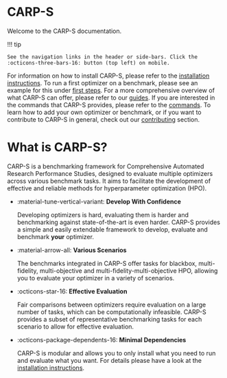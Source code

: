 # CARP-S
Welcome to the CARP-S documentation.

!!! tip

    See the navigation links in the header or side-bars. Click the :octicons-three-bars-16: button (top left) on mobile.

For information on how to install CARP-S, please refer to the [installation instructions](installation.md).
To run a first optimizer on a benchmark, please see an example for this under [first steps](first_steps.md).
For a more comprehensive overview of what CARP-S can offer, please refer to our [guides](guides.md).
If you are interested in the commands that CARP-S provides, please refer to the [commands](commands.md).
To learn how to add your own optimizer or benchmark, or if you want to contribute to CARP-S in general, 
check out our [contributing](contributing.md) section.

# What is CARP-S?

CARP-S is a benchmarking framework for Comprehensive Automated Research Performance Studies, 
designed to evaluate multiple optimizers across various benchmark tasks. It aims to facilitate 
the development of effective and reliable methods for hyperparameter optimization (HPO).

-   :material-tune-vertical-variant: __Develop With Confidence__

    Developing optimizers is hard, evaluating them is harder and benchmarking
    against state-of-the-art is even harder. CARP-S provides a simple and easily extendable
    framework to develop, evaluate and benchmark **your** optimizer.

-   :material-arrow-all: __Various Scenarios__

    The benchmarks integrated in CARP-S offer tasks for blackbox, multi-fidelity, 
    multi-objective and multi-fidelity-multi-objective HPO, allowing you to evaluate
    your optimizer in a variety of scenarios.

-   :octicons-star-16: __Effective Evaluation__

    Fair comparisons between optimizers require evaluation on a large number of tasks, 
    which can be computationally infeasible. CARP-S provides a subset of representative 
    benchmarking tasks for each scenario to allow for effective evaluation.

-   :octicons-package-dependents-16: __Minimal Dependencies__

    CARP-S is modular and allows you to only install what you need to run and
    evaluate what you want. For details please have a look at the
    [installation instructions](installation.md).
